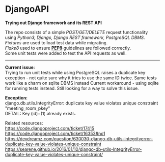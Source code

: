 # DjangoAPI
<b>Trying out Django framework and its REST API</b>

The repo consists of a simple <i>POST/GET/DELETE</i> request functionality using <i>Python3, Django, Django REST framework, PostgreSQL DBMS</i>.<br>
<i>Fixtures</i> are used to load test data while migrating.<br>
<i>Flake8</i> used to ensure <b><a href="https://peps.python.org/pep-0008/">PEP8</a></b> guidelines are followed correctly.<br>
Some unit tests were added to test the API requests as well.<br>


-------------------------------------------------------------
<b>Current issue:</b><br>
Trying to run unit tests while using PostgreSQL raises a duplicate key exception - not quite sure why it tries to use the same ID twice. Same tests work like a charm on sqlite DBMS instead
Current workaround - using sqlite for running tests instead. 
Still looking for a way to solve this issue.

<b>Exception:</b><br>
django.db.utils.IntegrityError: duplicate key value violates unique constraint "meeting_room_pkey"<br>
DETAIL:  Key (id)=(1) already exists.

Related resources:<br>
https://code.djangoproject.com/ticket/17415<br>
https://code.djangoproject.com/ticket/16353#no1<br>
https://devdreamz.com/question/630030-django-db-utils-integrityerror-duplicate-key-value-violates-unique-constraint<br>
https://searene.github.io/2016/01/10/django-db-utils-IntegrityError-duplicate-key-value-violates-unique-constraint/<br>
